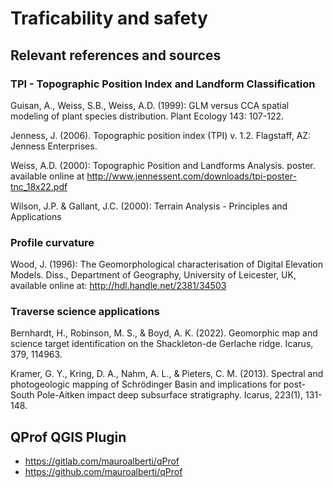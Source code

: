 # Traficability and safety

## Relevant references and sources

### TPI - Topographic Position Index and Landform Classification

Guisan, A., Weiss, S.B., Weiss, A.D. (1999): GLM versus CCA spatial modeling of plant species distribution. Plant Ecology 143: 107-122.

Jenness, J. (2006). Topographic position index (TPI) v. 1.2. Flagstaff, AZ: Jenness Enterprises.

Weiss, A.D. (2000): Topographic Position and Landforms Analysis. poster. available online at http://www.jennessent.com/downloads/tpi-poster-tnc_18x22.pdf

Wilson, J.P. & Gallant, J.C. (2000): Terrain Analysis - Principles and Applications


### Profile curvature

Wood, J. (1996): The Geomorphological characterisation of Digital Elevation Models. Diss., Department of Geography, University of Leicester, UK, available online at: http://hdl.handle.net/2381/34503

### Traverse science applications

Bernhardt, H., Robinson, M. S., & Boyd, A. K. (2022). Geomorphic map and science target identification on the Shackleton-de Gerlache ridge. Icarus, 379, 114963.

Kramer, G. Y., Kring, D. A., Nahm, A. L., & Pieters, C. M. (2013). Spectral and photogeologic mapping of Schrödinger Basin and implications for post-South Pole-Aitken impact deep subsurface stratigraphy. Icarus, 223(1), 131-148.

## QProf QGIS Plugin 

* https://gitlab.com/mauroalberti/qProf
* https://github.com/mauroalberti/qProf
